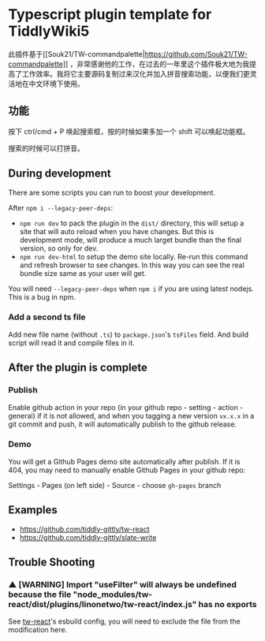 # Typescript plugin template for TiddlyWiki5

此插件基于[[Souk21/TW-commandpalette|https://github.com/Souk21/TW-commandpalette]] ，非常感谢他的工作，在过去的一年里这个插件极大地为我提高了工作效率。我将它主要源码复制过来汉化并加入拼音搜索功能，以便我们更灵活地在中文环境下使用。

## 功能

按下 ctrl/cmd + P 唤起搜索框，按的时候如果多加一个 shift 可以唤起功能框。

搜索的时候可以打拼音。

## During development

There are some scripts you can run to boost your development.

After `npm i --legacy-peer-deps`:

- `npm run dev` to pack the plugin in the `dist/` directory, this will setup a site that will auto reload when you have changes. But this is development mode, will produce a much larget bundle than the final version, so only for dev.
- `npm run dev-html` to setup the demo site locally. Re-run this command and refresh browser to see changes. In this way you can see the real bundle size same as your user will get.

You will need `--legacy-peer-deps` when `npm i` if you are using latest nodejs. This is a bug in npm.

### Add a second ts file

Add new file name (without `.ts`) to `package.json`'s `tsFiles` field. And build script will read it and compile files in it.

## After the plugin is complete

### Publish

Enable github action in your repo (in your github repo - setting - action - general) if it is not allowed, and when you tagging a new version `vx.x.x` in a git commit and push, it will automatically publish to the github release.

### Demo

You will get a Github Pages demo site automatically after publish. If it is 404, you may need to manually enable Github Pages in your github repo:

Settings - Pages (on left side) - Source - choose `gh-pages` branch

## Examples

- https://github.com/tiddly-gittly/tw-react
- https://github.com/tiddly-gittly/slate-write

## Trouble Shooting

### ▲ [WARNING] Import "useFilter" will always be undefined because the file "node_modules/tw-react/dist/plugins/linonetwo/tw-react/index.js" has no exports

See [tw-react](https://github.com/tiddly-gittly/tw-react/blob/eb858d33737bfa6cff35f58f27770321080980f6/esbuild.config.mjs#L35-L43)'s esbuild config, you will need to exclude the file from the modification here.
